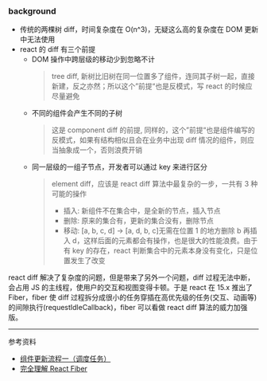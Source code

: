 ### background

- 传统的两棵树 diff，时间复杂度在 O(n^3)，无疑这么高的复杂度在 DOM 更新中无法使用
- react 的 diff 有三个前提
  - DOM 操作中跨层级的移动少到忽略不计
    > tree diff, 新树比旧树在同一位置多了组件，连同其子树一起，直接新建，反之亦然；所以这个”前提“也是反模式，写 react 的时候应尽量避免
  - 不同的组件会产生不同的子树
    > 这是 component diff 的前提, 同样的，这个”前提“也是组件编写的反模式，如果有结构相似且会在业务中出现 diff 情况的组件，则应当抽象成一个，否则浪费开销
  - 同一层级的一组子节点，开发者可以通过 key 来进行区分
    > element diff，应该是 react diff 算法中最复杂的一步，一共有 3 种可能的操作
    >
    > - 插入: 新组件不在集合中，是全新的节点，插入节点
    > - 删除: 原来的集合有，更新的集合没有，删除节点
    > - 移动: [a, b, c, d] -> [a, d, b, c]无需在位置 1 的地方删除 b 再插入 d，这样后面的元素都会有操作，也是很大的性能浪费。由于有 key 的存在，react 判断集合中的元素本身没有变化，只是位置发生了改变

react diff 解决了复杂度的问题，但是带来了另外一个问题，diff 过程无法中断，会占用 JS 的主线程，使用户的交互和视图变得卡顿。于是 react 在 15.x 推出了 Fiber，fiber 使 diff 过程拆分成很小的任务穿插在高优先级的任务(交互、动画等)的间隙执行(requestIdleCallback)，fiber 可以看做 react diff 算法的威力加强版。

---

参考资料

- [组件更新流程一（调度任务）](https://github.com/KieSun/learn-react-essence/blob/master/%E7%BB%84%E4%BB%B6%E6%9B%B4%E6%96%B0%E6%B5%81%E7%A8%8B%E4%B8%80%EF%BC%88%E8%B0%83%E5%BA%A6%E4%BB%BB%E5%8A%A1%EF%BC%89.md)
- [完全理解 React Fiber](http://www.ayqy.net/blog/dive-into-react-fiber/)
